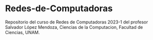 # Redes-de-Computadoras
Repositorio del curso de Redes de Computadoras 2023-1 del profesor Salvador López Mendoza, Ciencias de la Computacion, Facultad de Ciencias, UNAM. 
